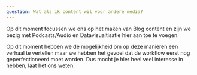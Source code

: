 ```yaml
---
question: Wat als ik content wil voor andere media?
---
```

Op dit moment focussen we ons op het maken van Blog content en zijn we bezig met Podcasts/Audio en Datavisualtisatie hier aan toe te voegen.

Op dit moment hebben we de mogelijkheid om op deze manieren een verhaal te vertellen maar we hebben het gevoel dat de workflow eerst nog geperfectioneerd moet worden. Dus mocht je hier heel veel interesse in hebben, laat het ons weten.

